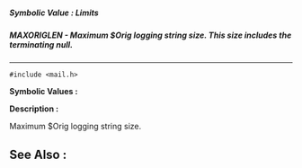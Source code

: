 ##### Symbolic Value : Limits
##### MAXORIGLEN - Maximum $Orig logging string size.  This size includes the terminating null.
---
```
#include <mail.h>
```

**Symbolic Values :**



**Description :**

Maximum $Orig logging string size.


**See Also :**
---
